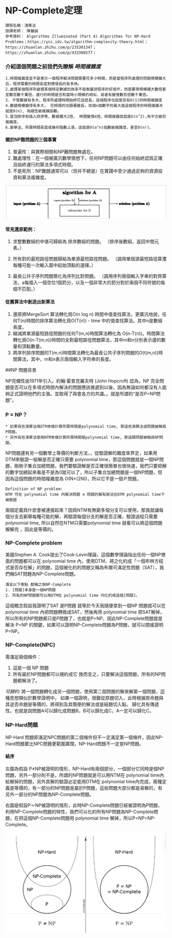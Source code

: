 # NP-Complete定理
```
課程名稱：演算法
授課老師： 陳鍾誠
參考資料： Algorithms Illuminated (Part 4) Algorithms for NP-Hard Problems；https://ycc.idv.tw/algorithm-complexity-theory.html；https://zhuanlan.zhihu.com/p/235301347；https://zhuanlan.zhihu.com/p/433308577；
```

### 介紹這個問題之前我們先瞭解 *時間複雜度*
```
1.時間複雜度並不是表示一個程序解決問題需要花多少時間，而是當程序所處理的問題規模擴大后，程序需要的時間長度對應增長的有多快。
2.處理某個程序所處理某個特定數據的效率不能衡量該程序的好或坏，而是要等規模擴大數倍甚至數百數千萬倍，運行的時間是否和當時小規模的相似，或者有變慢數百倍數千萬倍。
3. 不管數據有多大，程序所處理時間始終花這麽長，這個程序也就是具有O(1)的時間複雜度
4.數據規模變得有多大， 花時間的也跟著變長，找個n個數字的最大值這個程序的時間複雜夫就是O(n), 為綫性級複雜函數。
5.冒泡排序和插入排序等，數據擴大2倍， 時間變慢4倍，時間複雜度就是O(n^2),為平方級別複雜度。
6.窮舉法，所需時間長度成幾何階數上漲，這就是O(a^n)指數級複雜度，甚至O(n!)。
```

#### 關於NP難問題的三個事實
1. 普遍性：與實際相關和NP難問題無處在。
2. 難處理性：在一個被廣汎數學猜想下，任何NP問題可以由任何始終認爲正確且始終運行的算法多項式時間。
3. 不是死刑：NP難題通常可以（但并不總是）在實踐中至少通過足夠的資源投資和算法複雜度。


![Alt text](image-1.png)

#### 常見還原範例：
1. 求整數數組的中值可歸結為 排序數組的問題。 （排序後數組，返回中間元素。）

2. 所有對的最短路徑問題歸結為單源最短路徑問題。 （調用單個源最短路徑算灋每種可能一次輸入圖中起始頂點的選擇。）

3. 最長公共子序列問題簡化為序列比對問題。 （調用序列兩個輸入字串的對齊算法，a每插入一個空位1個罰分，以及一個非常大的罰分對於兩個不同符號的每個不匹配。）

#### 從舊算法中創造出新算法
1. 還原將MergeSort 算法轉化爲O(n log n)  時間中值查找算法，更廣汎地說，任何T(n)時間的排序算法轉化爲O(T(n)) - time 中的值查找算法。其中n是數組長度。
2. 縮減將單源最短路徑問題的任何T(m,n)時間算法轉化為 O(n-T(n))。時間算法轉化爲O(n-T(m,n))時間的全對最短路徑問題算法，其中m和n分別表示邊的數量和頂點數量。
3. 將序列排序問題的T(m,n)時間算法轉化為最長公共子序列問題的O(t(m,n))時間算法，其中，m和n表示兩個輸入字符串的長度。

##NP 問題背景

NP完備性由1971年引入。約翰·霍普克羅夫特 (John Hopcroft) 認為，NP 完全問題是否可以在多項式時間內解決的問題應該推遲到以後，因為無論如何都沒有人能夠正式證明他們的主張。並取得了與會各方的共識。。就是所謂的“是否P=NP問題”。 

### P = NP？
```
* 如果有些演算法用DTM來做計算所需時間是polynomial time, 那這些演算法或問題被稱爲P問題。
* 另外有些演算法使用NTM來做計算所需時間是polynomial time, 那這類問題被稱爲NP問題。
```
NP問題還有另一個數學上等價的判斷方法，，從驗證解的難度來界定，如果用DTM來驗證一組解是否正確只需要 polynomial time，那這個問題就是一個NP問題，剛剛子集合加總問題，我們要驗證解是否正確很簡單也很快速，我們只要把解的數字加總起來看是不是為0就可以了，所以子集合加總問題是一個NP問題，但因為這個問題的時間複雜度為 O(N×(2N))，所以它不是一個Ｐ問題。

```
Definition of NP problem:
NTM 可在 polynomial time 内解決問題 ≡ 問題的解有辦法在DTM polynomial time下被驗證
```

兩個定義爲什麽會被連接起來？因爲NTM有無窮多個分支可以使用，那我就讓每個分支去窮舉每種可能的解，再驗證每個分支的解是否正確，驗證過程只需要 polynomial time, 所以自然在NTM只需要polynomial time 就看可以將這個問題解解完 ，因此是等價的。

### NP-Complete problem
美國Stephen A. Cook提出了Cook-Levin理論，這個數學理論指出任何一個NP裡面的問題都可以在 polynomial time 內，使用DTM，將之化約成「一個布林方程式是否存在解」的問題，這個被化約的問題又稱為布爾可滿足性問題（SAT），我們稱SAT問題為NP-Complete問題。
```
滿足以下兩點 都稱之爲NP-Complete
1. [問題]本身是一個NP問題
2. 所有的NP問題都可以用DTM在 polynomial time 内化約成這個[問題]。
```
這個概念假設我證明了SAT 是P問題 就等於今天我隨便拿到一個NP 問題就可以在polynomial time 內把問題轉換成SAT，然後再用 polynomial time 把SAT解掉，所以所有的NP問題都只是P問題了，也就是P=NP，因此NP-Complete問題就是解決 P=NP 的關鍵，如果可以證明NP-Complete問題為P問題，就可以間接證明P=NP。

### NP-Complete(NPC)
需滿足兩個條件：
1. 這是一個 NP 問題
2. 所有屬於NP問題都可以規約成它
換而言之，只要解決這個問題，所有的NP問題都解決了。

*可歸約*: 將一個問題轉化成另一個問題，使用第二個問題的解來解第一個問題，這種思想類似於數學證明中， 如果一個證明，很難從原題切入，此時根據原命題與其逆否命題是等價的，將得到及其簡便的解法或是結題切入點。
歸化具有傳遞性。也就是説問題A可以歸化成問題B，B可以歸化成C，A一定可以歸化C。

### NP-Hard問題
NP-Hard 問題即滿足NPC問題的第二個條件但不一定滿足第一個條件，因此NP-Hard問題要比NPC問題更範圍廣闊，NP-Hard問題不一定是NP問題。

#### 結序
左圖為假設 P≠NP被證明的情形，NP-Hard有兩個部分，一個部分它同時是個NP問題，另外一部分則不是，所謂的NP問題就是可以用NTM在 polynomial time內給解掉的問題，另外其解的驗證必定能用DTM在 polynomial time內完成，兩種定義是等價的，有一部分的NP問題是屬於P問題，這些問題大部分都是易解的，有另外一部分的NP問題為NP-Complete問題。

右圖是假設P＝NP被證明的情形，此時NP-Complete問題已經被證明為P問題，利用NP-Complete問題的特性，我們可以化約所有NP問題為NP-Complete問題，在把這個NP-Complete問題用 polynomial time 解掉，所以P=NP=NP-Complete。


![Alt text](image.png)

